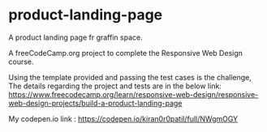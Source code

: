 # product-landing-page

 A product landing page fr graffin space.

A freeCodeCamp.org project to complete the Responsive Web Design course.

Using the template provided and passing the test cases is the challenge,
The details regarding the project and tests are in the below link:
https://www.freecodecamp.org/learn/responsive-web-design/responsive-web-design-projects/build-a-product-landing-page


My codepen.io link :
https://codepen.io/kiran0r0patil/full/NWgmOGY